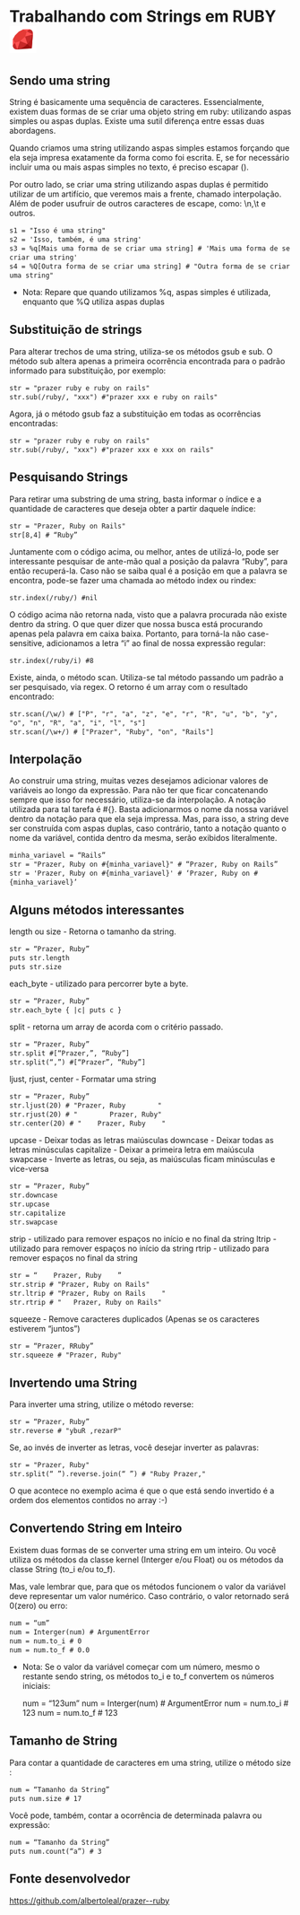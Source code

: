 # Trabalhando com Strings em RUBY ![ruby img](https://github.com/SayansED/ruby_strings/blob/main/Imagens/ruby48px.png)
	
## Sendo uma string

String é basicamente uma sequência de caracteres. Essencialmente, existem duas formas de se criar uma objeto string em ruby: utilizando aspas simples ou aspas duplas. Existe uma sutil diferença entre essas duas abordagens.

Quando criamos uma string utilizando aspas simples estamos forçando que ela seja impresa exatamente da forma como foi escrita. E, se for necessário incluir uma ou mais aspas simples no texto, é preciso escapar (\).

Por outro lado, se criar uma string utilizando aspas duplas é permitido utilizar de um artifício, que veremos mais a frente, chamado interpolação. Além de poder usufruir de outros caracteres de escape, como: \n,\t e outros.

	s1 = "Isso é uma string"
	s2 = 'Isso, também, é uma string'
	s3 = %q[Mais uma forma de se criar uma string] # 'Mais uma forma de se criar uma string'
	s4 = %Q[Outra forma de se criar uma string] # "Outra forma de se criar uma string"

* Nota: Repare que quando utilizamos %q, aspas simples é utilizada, enquanto que %Q utiliza aspas duplas

## Substituição de strings

Para alterar trechos de uma string, utiliza-se os métodos gsub e sub. 
O método sub altera apenas a primeira ocorrência encontrada para o padrão informado para substituição, por exemplo:

	str = "prazer ruby e ruby on rails"
	str.sub(/ruby/, "xxx") #"prazer xxx e ruby on rails"

Agora, já o método gsub faz a substituição em todas as ocorrências encontradas:

	str = "prazer ruby e ruby on rails"
	str.sub(/ruby/, "xxx") #"prazer xxx e xxx on rails"

## Pesquisando Strings

Para retirar uma substring de uma string, basta informar o índice e a quantidade de caracteres que deseja obter a partir daquele índice:

	str = "Prazer, Ruby on Rails"
	str[8,4] # “Ruby”

Juntamente com o código acima, ou melhor, antes de utilizá-lo, pode ser interessante pesquisar de ante-mão qual a posição da palavra “Ruby”, para então recuperá-la. Caso não se saiba qual é a posição em que a palavra se encontra, pode-se fazer uma chamada ao método index ou rindex:

	str.index(/ruby/) #nil

O código acima não retorna nada, visto que a palavra procurada não existe dentro da string. O que quer dizer que nossa busca está procurando apenas pela palavra em caixa baixa. Portanto, para torná-la não case-sensitive, adicionamos a letra “i” ao final de nossa expressão regular:

	str.index(/ruby/i) #8

Existe, ainda, o método scan. Utiliza-se tal método passando um padrão a ser pesquisado, via regex. O retorno é um array com o resultado encontrado:

	str.scan(/\w/) # ["P", "r", "a", "z", "e", "r", "R", "u", "b", "y", "o", "n", "R", "a", "i", "l", "s"]
	str.scan(/\w+/) # ["Prazer", "Ruby", "on", "Rails"]

## Interpolação

Ao construir uma string, muitas vezes desejamos adicionar valores de variáveis ao longo da expressão. Para não ter que ficar concatenando sempre que isso for necessário, utiliza-se da interpolação. A notação utilizada para tal tarefa é #{}. Basta adicionarmos o nome da nossa variável dentro da notação para que ela seja impressa. Mas, para isso, a string deve ser construída com aspas duplas, caso contrário, tanto a notação quanto o nome da variável, contida dentro da mesma, serão exibidos literalmente.

	minha_variavel = “Rails”
	str = "Prazer, Ruby on #{minha_variavel}" # “Prazer, Ruby on Rails”
	str = 'Prazer, Ruby on #{minha_variavel}' # ‘Prazer, Ruby on #{minha_variavel}’ 

## Alguns métodos interessantes

length ou size - Retorna o tamanho da string.

	str = “Prazer, Ruby”
	puts str.length
	puts str.size

each_byte - utilizado para percorrer byte a byte.
	
	str = “Prazer, Ruby”
	str.each_byte { |c| puts c }	

split - retorna um array de acorda com o critério passado.

	str = “Prazer, Ruby”
	str.split #[“Prazer,”, “Ruby”]
	str.split(“,”) #[“Prazer”, “Ruby”]

ljust, rjust, center - Formatar uma string

	str = “Prazer, Ruby”
	str.ljust(20) # "Prazer, Ruby        "
	str.rjust(20) # "        Prazer, Ruby"
	str.center(20) # "    Prazer, Ruby    "

upcase 			- Deixar todas as letras maiúsculas
downcase 		- Deixar todas as letras minúsculas
capitalize 	- Deixar a primeira letra em maiúscula
swapcase 		- Inverte as letras, ou seja, as maiúsculas ficam minúsculas e vice-versa

	str = “Prazer, Ruby”
	str.downcase
	str.upcase
	str.capitalize
	str.swapcase

strip - utilizado para remover espaços no início e no final da string
ltrip - utilizado para remover espaços no início da string
rtrip - utilizado para remover espaços no final da string
	
	str = “    Prazer, Ruby    ”
	str.strip # "Prazer, Ruby on Rails"
	str.ltrip # "Prazer, Ruby on Rails    "
	str.rtrip # "   Prazer, Ruby on Rails"

squeeze - Remove caracteres duplicados (Apenas se os caracteres estiverem “juntos”)

	str = “Prazer, RRuby”
	str.squeeze # "Prazer, Ruby"

## Invertendo uma String

Para inverter uma string, utilize o método reverse:
	
	str = “Prazer, Ruby”
	str.reverse # "ybuR ,rezarP"

Se, ao invés de inverter as letras, você desejar inverter as palavras:

	str = "Prazer, Ruby"
	str.split(“ ”).reverse.join(“ ”) # "Ruby Prazer,"

O que acontece no exemplo acima é que o que está sendo invertido é a ordem dos elementos contidos no array :-)

## Convertendo String em Inteiro

Existem duas formas de se converter uma string em um inteiro. Ou você utiliza os métodos da classe kernel (Interger e/ou Float) ou os métodos da classe String (to_i e/ou to_f).

Mas, vale lembrar que, para que os métodos funcionem o valor da variável deve representar um valor numérico. Caso contrário, o valor retornado será 0(zero) ou erro:

	num = “um”
	num = Interger(num) # ArgumentError
	num = num.to_i # 0
	num = num.to_f # 0.0

* Nota: Se o valor da variável começar com um número, mesmo o restante sendo string, os métodos to_i e to_f convertem os números iniciais:

	num = “123um”
	num = Interger(num) # ArgumentError
	num = num.to_i # 123
	num = num.to_f # 123

## Tamanho de String

Para contar a quantidade de caracteres em uma string, utilize o método size :

	num = “Tamanho da String”
	puts num.size # 17

Você pode, também, contar a ocorrência de determinada palavra ou expressão:

	num = “Tamanho da String”
	puts num.count(“a”) # 3
	

## Fonte desenvolvedor
https://github.com/albertoleal/prazer--ruby
